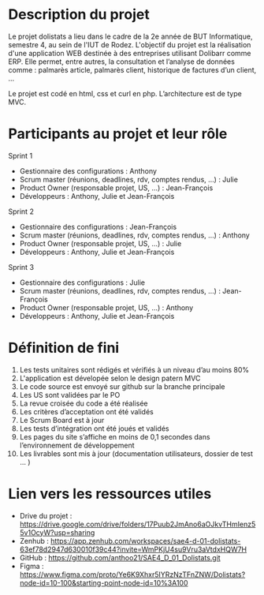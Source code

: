 # Description du projet
Le projet dolistats a lieu dans le cadre de la 2e année de BUT Informatique, semestre 4, au sein de l'IUT de Rodez.
L'objectif du projet est la réalisation d'une application WEB destinée à des entreprises utilisant Dolibarr comme ERP. Elle permet, entre autres, la consultation et l’analyse de données comme : palmarès article, palmarès client, historique de factures d’un client, …

Le projet est codé en html, css et curl en php. L’architecture est de type MVC.

# Participants au projet et leur rôle
Sprint 1
- Gestionnaire des configurations : Anthony
- Scrum master (réunions, deadlines, rdv, comptes rendus, …) : Julie
- Product Owner (responsable projet, US, …) : Jean-François
- Développeurs : Anthony, Julie et Jean-François

Sprint 2
- Gestionnaire des configurations : Jean-François
- Scrum master (réunions, deadlines, rdv, comptes rendus, …) : Anthony
- Product Owner (responsable projet, US, …) : Julie
- Développeurs : Anthony, Julie et Jean-François

Sprint 3
- Gestionnaire des configurations : Julie
- Scrum master (réunions, deadlines, rdv, comptes rendus, …) : Jean-François
- Product Owner (responsable projet, US, …) : Anthony
- Développeurs : Anthony, Julie et Jean-François


# Définition de fini

1. Les tests unitaires sont rédigés et vérifiés à un niveau d’au moins 80%
2. L'application est dévelopée selon le design patern MVC
3. Le code source est envoyé sur github sur la branche principale
4. Les US sont validées par le PO
5. La revue croisée du code a été réalisée
6. Les critères d’acceptation ont été validés
7. Le Scrum Board est à jour
8. Les tests d’intégration ont été joués et validés
9. Les pages du site s’affiche en moins de 0,1 secondes dans l’environnement de développement
10. Les livrables sont mis à jour (documentation utilisateurs, dossier de test ... )

# Lien vers les ressources utiles
- Drive du projet : https://drive.google.com/drive/folders/17Puub2JmAno6aOJkvTHmIenz55v1OcyW?usp=sharing
- Zenhub : https://app.zenhub.com/workspaces/sae4-d-01-dolistats-63ef78d2947d630010f39c44?invite=WmPKjU4su9Vru3aVtdxHQW7H
- GitHub : https://github.com/anthoo21/SAE4_D_01_Dolistats.git
- Figma : https://www.figma.com/proto/Ye6K9Xhxr5IYRzNzTFnZNW/Dolistats?node-id=10-100&starting-point-node-id=10%3A100
